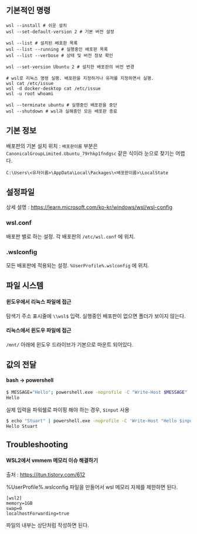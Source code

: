 ## 기본적인 명령

```pwsh
wsl --install # 쉬운 설치
wsl --set-default-version 2 # 기본 버전 설정

wsl --list # 설치된 배포판 목록
wsl --list --running # 실행중인 배포판 목록
wsl --list --verbose # 상태 및 버전 정보 확인

wsl --set-version Ubuntu 2 # 설치한 배포판의 버전 변경

# wsl로 리눅스 명령 실행. 배포판을 지정하거나 유저를 지정하면서 실행.
wsl cat /etc/issue
wsl -d docker-desktop cat /etc/issue
wsl -u root whoami

wsl --terminate ubuntu # 실행중인 배포판을 중단
wsl --shutdown # wsl과 실해중인 모든 배포판 종료
```

## 기본 정보

배포판의 기본 설치 위치 : `배포판이름` 부분은 `CanonicalGroupLimited.Ubuntu_79rhkp1fndgsc` 같은 식이라 눈으로 찾기는 어렵다.
```
C:\Users\<유저이름>\AppData\Local\Packages\<배포판이름>\LocalState
```

## 설정파일

상세 설명 : https://learn.microsoft.com/ko-kr/windows/wsl/wsl-config

### wsl.conf

배포판 별로 하는 설정. 
각 배포판의 `/etc/wsl.conf` 에 위치.

### .wslconfig

모든 배포판에 적용되는 설정. 
`%UserProfile%.wslconfig` 에 위치.


## 파일 시스템

#### 윈도우에서 리눅스 파일에 접근

탐색기 주소 표시줄에 `\\wsl$` 입력. 실행중인 배포판이 없으면 폴더가 보이지 않는다. 

#### 리눅스에서 윈도우 파일에 접근

`/mnt/` 아래에 윈도우 드라이브가 기본으로 마운트 되어있다.


## 값의 전달

#### bash -> powershell

```sh
$ MESSAGE="Hello"; powershell.exe -noprofile -C "Write-Host $MESSAGE"
Hello
```

실제 입력을 파워쉘로 파이핑 해야 하는 경우, `$input` 사용
```sh
$ echo "Stuart" | powershell.exe -noprofile -C 'Write-Host "Hello $input"'
Hello Stuart
```



## Troubleshooting

#### WSL2에서 vmmem 메모리 이슈 해결하기

출처 : https://itun.tistory.com/612

%UserProfile%\.wslconfig 파일을 만들어서 wsl 메모리 자체를 제한하면 된다.

```
[wsl2]
memory=1GB
swap=0
localhostForwarding=true
```

파일의 내부는 상단처럼 작성하면 된다.
